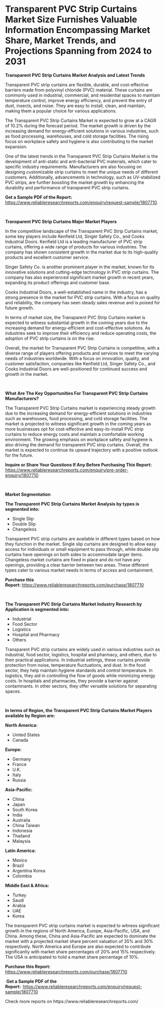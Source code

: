 <p><h1>Transparent PVC Strip Curtains Market Size Furnishes Valuable Information Encompassing Market Share, Market Trends, and Projections Spanning from 2024 to 2031</h1></p><p><strong>Transparent PVC Strip Curtains Market Analysis and Latest Trends</strong></p>
<p><p>Transparent PVC strip curtains are flexible, durable, and cost-effective barriers made from polyvinyl chloride (PVC) material. These curtains are commonly used in industrial, commercial, and residential spaces to maintain temperature control, improve energy efficiency, and prevent the entry of dust, insects, and noise. They are easy to install, clean, and maintain, making them a popular choice for various applications.</p><p>The Transparent PVC Strip Curtains Market is expected to grow at a CAGR of 10.2% during the forecast period. The market growth is driven by the increasing demand for energy-efficient solutions in various industries, such as food processing, warehouses, and cold storage facilities. The rising focus on workplace safety and hygiene is also contributing to the market expansion.</p><p>One of the latest trends in the Transparent PVC Strip Curtains Market is the development of anti-static and anti-bacterial PVC materials, which cater to specific industry requirements. Manufacturers are also focusing on designing customizable strip curtains to meet the unique needs of different customers. Additionally, advancements in technology, such as UV-stabilized PVC strips, are further boosting the market growth by enhancing the durability and performance of transparent PVC strip curtains.</p></p>
<p><strong>Get a Sample PDF of the Report:&nbsp;</strong> <a href="https://www.reliableresearchreports.com/enquiry/request-sample/1807710">https://www.reliableresearchreports.com/enquiry/request-sample/1807710</a></p>
<p>&nbsp;</p>
<p><strong>Transparent PVC Strip Curtains Major Market Players</strong></p>
<p><p>In the competitive landscape of the Transparent PVC Strip Curtains market, some key players include Kenfield Ltd, Singer Safety Co., and Cooks Industrial Doors. Kenfield Ltd is a leading manufacturer of PVC strip curtains, offering a wide range of products for various industries. The company has shown consistent growth in the market due to its high-quality products and excellent customer service.</p><p>Singer Safety Co. is another prominent player in the market, known for its innovative solutions and cutting-edge technology in PVC strip curtains. The company has also experienced significant market growth in recent years, expanding its product offerings and customer base.</p><p>Cooks Industrial Doors, a well-established name in the industry, has a strong presence in the market for PVC strip curtains. With a focus on quality and reliability, the company has seen steady sales revenue and is poised for future growth.</p><p>In terms of market size, the Transparent PVC Strip Curtains market is expected to witness substantial growth in the coming years due to the increasing demand for energy-efficient and cost-effective solutions. As industries seek to improve their efficiency and reduce operating costs, the adoption of PVC strip curtains is on the rise.</p><p>Overall, the market for Transparent PVC Strip Curtains is competitive, with a diverse range of players offering products and services to meet the varying needs of industries worldwide. With a focus on innovation, quality, and customer satisfaction, companies like Kenfield Ltd, Singer Safety Co., and Cooks Industrial Doors are well-positioned for continued success and growth in the market.</p></p>
<p>&nbsp;</p>
<p><strong>What Are The Key Opportunities For Transparent PVC Strip Curtains Manufacturers?</strong></p>
<p><p>The Transparent PVC Strip Curtains market is experiencing steady growth due to the increasing demand for energy-efficient solutions in industries such as warehouses, food processing, and cold storage facilities. The market is projected to witness significant growth in the coming years as more businesses opt for cost-effective and easy-to-install PVC strip curtains to reduce energy costs and maintain a comfortable working environment. The growing emphasis on workplace safety and hygiene is also driving the demand for transparent PVC strip curtains. Overall, the market is expected to continue its upward trajectory with a positive outlook for the future.</p></p>
<p><strong>Inquire or Share Your Questions If Any Before Purchasing This Report:</strong> <a href="https://www.reliableresearchreports.com/enquiry/pre-order-enquiry/1807710">https://www.reliableresearchreports.com/enquiry/pre-order-enquiry/1807710</a></p>
<p>&nbsp;</p>
<p><strong>Market Segmentation</strong></p>
<p><strong>The Transparent PVC Strip Curtains Market Analysis by types is segmented into:</strong></p>
<p><ul><li>Single Slip</li><li>Double Slip</li><li>Changeless</li></ul></p>
<p><p>Transparent PVC strip curtains are available in different types based on how they function in the market. Single slip curtains are designed to allow easy access for individuals or small equipment to pass through, while double slip curtains have openings on both sides to accommodate larger items. Changeless market curtains are fixed in place and do not have any openings, providing a clear barrier between two areas. These different types cater to various market needs in terms of access and containment.</p></p>
<p><strong>Purchase this Report:&nbsp;</strong><a href="https://www.reliableresearchreports.com/purchase/1807710">https://www.reliableresearchreports.com/purchase/1807710</a></p>
<p>&nbsp;</p>
<p><strong>The Transparent PVC Strip Curtains Market Industry Research by Application is segmented into:</strong></p>
<p><ul><li>Industrial</li><li>Food Sector</li><li>Logistics</li><li>Hospital and Pharmacy</li><li>Others</li></ul></p>
<p><p>Transparent PVC strip curtains are widely used in various industries such as industrial, food sector, logistics, hospital and pharmacy, and others, due to their practical applications. In industrial settings, these curtains provide protection from noise, temperature fluctuations, and dust. In the food sector, they help maintain hygiene standards and control temperature. In logistics, they aid in controlling the flow of goods while minimizing energy costs. In hospitals and pharmacies, they provide a barrier against contaminants. In other sectors, they offer versatile solutions for separating spaces.</p></p>
<p>&nbsp;</p>
<p><strong>In terms of Region, the Transparent PVC Strip Curtains Market Players available by Region are:</strong></p>
<p>
    <p> <strong> North America: </strong>
        <ul>
            <li>United States</li>
            <li>Canada</li>
        </ul>
        </p> 
    <p> <strong> Europe: </strong>
        <ul>
            <li>Germany</li>
            <li>France</li>
            <li>U.K.</li>
            <li>Italy</li>
            <li>Russia</li>
        </ul>
        </p> 
    <p> <strong> Asia-Pacific: </strong>
        <ul>
            <li>China</li>
            <li>Japan</li>
            <li>South Korea</li>
            <li>India</li>
            <li>Australia</li>
            <li>China Taiwan</li>
            <li>Indonesia</li>
            <li>Thailand</li>
            <li>Malaysia</li>
        </ul>
        </p> 
    <p> <strong> Latin America: </strong>
        <ul>
            <li>Mexico</li>
            <li>Brazil</li>
            <li>Argentina Korea</li>
            <li>Colombia</li>
        </ul>
        </p> 
    <p> <strong> Middle East & Africa: </strong>
        <ul>
            <li>Turkey</li>
            <li>Saudi</li>
            <li>Arabia</li>
            <li>UAE</li>
            <li>Korea</li>
        </ul>
    </p>
    </p>
<p><p>The transparent PVC strip curtains market is expected to witness significant growth in the regions of North America, Europe, Asia-Pacific, USA, and China. Among these, China and Asia-Pacific are expected to dominate the market with a projected market share percent valuation of 35% and 30% respectively. North America and Europe are also expected to contribute significantly with market share percentages of 20% and 15% respectively. The USA is anticipated to hold a market share percentage of 10%.</p></p>
<p><strong>Purchase this Report: </strong><a href="https://www.reliableresearchreports.com/purchase/1807710">https://www.reliableresearchreports.com/purchase/1807710</a></p>
<p>&nbsp;<strong>Get a Sample PDF of the Report:&nbsp;&nbsp;</strong><a href="https://www.reliableresearchreports.com/enquiry/request-sample/1807710">https://www.reliableresearchreports.com/enquiry/request-sample/1807710</a></p>
<p><strong></strong></p>
<p>Check more reports on https://www.reliableresearchreports.com/</p>